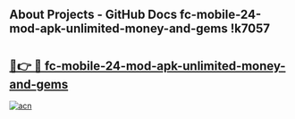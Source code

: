 ## About Projects - GitHub Docs fc-mobile-24-mod-apk-unlimited-money-and-gems !k7057

# <h2><a href="https://andorid.site?title=fc-mobile-24-mod-apk-unlimited-money-and-gems&ref=14PRO">🔗👉 🔴 fc-mobile-24-mod-apk-unlimited-money-and-gems</a></h2>

[![acn](https://github.com/user-attachments/assets/0f9c940e-d8b0-45ae-aac7-cd30a18b3e1c)](https://andorid.site?title=fc-mobile-24-mod-apk-unlimited-money-and-gems&ref=14PRO)

